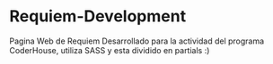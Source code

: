 # Requiem-Development
Pagina Web de Requiem
Desarrollado para la actividad del programa CoderHouse, utiliza SASS y esta dividido en partials :)
